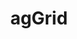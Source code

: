 ---
name: sean Landsman
title: agGrid
twitter: seanlandsman
github: https://github.com/seanlandsman
image: /media/people/sean-landsman.jpeg
featured: cd-angular
order: 90
---
